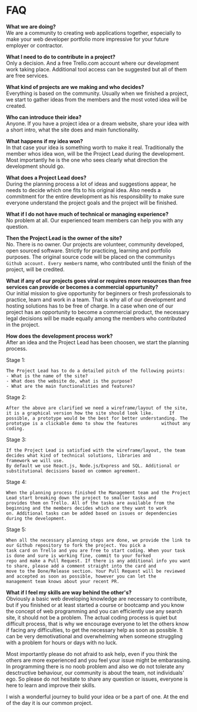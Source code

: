 # FAQ



**What we are doing?**\
We are a community to creating web applications together, especially to make your web developer portfolio 
more impressive for your future employer or contractor.

**What I need to do to contribute in a project?**\
Only a decision. And a free Trello.com account where our development work taking place. 
Additional tool access can be suggested but all of them are free services.

**What kind of projects are we making and who decides?**\
Everything is based on the community. Usually when we finished a project, we start to gather ideas from the members 
and the most voted idea will be created.

**Who can introduce their idea?**\
Anyone. If you have a project idea or a dream website, share your idea with a short intro, what the site does and main functionality.

**What happens if my idea won?**\
In that case your idea is something worth to make it real. Traditionally the member whos idea won, will be the Project Lead 
during the development. Most importantly he is the one who sees clearly what direction the development should go.

**What does a Project Lead does?**\
During the planning process a lot of ideas and suggestions appear, he needs to decide which one fits to his original idea. 
Also needs a commitment for the entire development as his responsibility to make sure everyone understand the project goals 
and the project will be finished.

**What if I do not have much of technical or managing experience?**\
No problem at all. Our experienced team members can help you with any question.

**Then the Project Lead is the owner of the site?**\
No. There is no owner. Our projects are volunteer, community developed, open sourced software. Strictly for practicing, 
learning and portfolio purposes. The original source code will be placed on the community`s Github account. Every member`s name, 
who contributed until the finish of the project, will be credited.

**What if any of our projects goes viral or requires more resources than free services can provide 
or becomes a commercial oppurtunity?**\
Our initial mission to give opportunity for beginners or fresh professionals to practice, learn and work in a team. 
That is why all of our development and hosting solutions has to be free of charge. In a case when one of our project 
has an opportunity to become a commercial product, the necessary legal decisions will be made equally among the members 
who contributed in the project.

**How does the development process work?**\
After an idea and the Project Lead has been choosen, we start the planning process.

Stage 1:

	The Project Lead has to do a detailed pitch of the following points:
	- What is the name of the site?
	- What does the website do, what is the purpose?
	- What are the main functionalities and features?
	
Stage 2:

	After the above are clarified we need a wireframe/layout of the site, it is a graphical version how the site should look like. 		If possible, a prototype would be the best for better understanding. The prototype is a clickable demo to show the features 		without any coding.
	
Stage 3:

	If the Project Lead is satisfied with the wireframe/layout, the team decides what kind of technical solutions, libraries and 
	framework we will use.
	By default we use React.js, Node.js/Express and SQL. Additional or substitutional decisions based on common agreement.

Stage 4:

	When the planning process finished the Management team and the Project Lead start breaking down the project to smaller tasks and 
	provides them on Trello. All of the tasks are available from the beginning and the members decides which one they want to work 
	on. Additional tasks can be added based on issues or dependencies during the development.

Stage 5:

	When all the necessary planning steps are done, we provide the link to our Github repository to fork the project. You pick a
	task card on Trello and you are free to start coding. When your task is done and sure is working fine, commit to your forked
	repo and make a Pull Request. If there is any additional info you want to share, please add a comment straight into the card and
	move to the Done/Release section. Your Pull Request will be reviewed and accepted as soon as possible, however you can let the
	management team knows about your recent PR.


**What if I feel my skills are way behind the other's?**\
Obviously a basic web developing knowledge are necessary to contribute, but if you finished or at least started a 
course or bootcamp and you know the concept of web programming and you can efficiently use any search site, it should not be a problem.
The actual coding process is quiet but difficult process, that is why we encourage everyone to let the others know if facing 
any difficulties, to get the necessary help as soon as possible. It can be very demotivational and overwhelming when someone 
struggling with a problem for hours or days with no luck. 


Most importantly please do not afraid to ask help, even if you think the others are more experienced and you feel your issue 
might be embarassing. In programming there is no noob problem and also we do not tolerate any desctructive behaviour, 
our community is about the team, not individuals' ego. So please do not hesitate to share any question or issues, everyone is here 
to learn and improve their skills. 

I wish a wonderful journey to build your idea or be a part of one. At the end of the day it is our common project.
